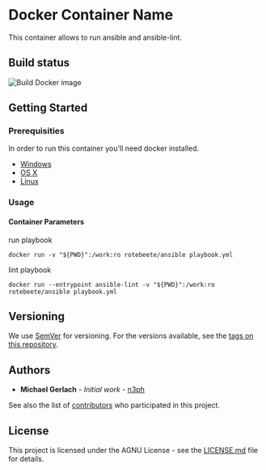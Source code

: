 # Docker Container Name

This container allows to run ansible and ansible-lint.

## Build status

![Build Docker image](https://github.com/Rote-Beete/ansible-docker/workflows/Build%20Docker%20image/badge.svg?branch=main)

## Getting Started
### Prerequisities

In order to run this container you'll need docker installed.

* [Windows](https://docs.docker.com/windows/started)
* [OS X](https://docs.docker.com/mac/started/)
* [Linux](https://docs.docker.com/linux/started/)

### Usage

#### Container Parameters

run playbook

```shell
docker run -v "${PWD}":/work:ro rotebeete/ansible playbook.yml
```

lint playbook

```shell
docker run --entrypoint ansible-lint -v "${PWD}":/work:ro rotebeete/ansible playbook.yml
```

## Versioning

We use [SemVer](http://semver.org/) for versioning. For the versions available, see the
[tags on this repository](https://github.com/your/repository/tags).

## Authors

* **Michael Gerlach** - *Initial work* - [n3ph](https://github.com/n3ph)

See also the list of [contributors](https://github.com/rotebeete/ansible-docker/contributors) who
participated in this project.

## License

This project is licensed under the AGNU License - see the [LICENSE.md](LICENSE.md) file for details.
